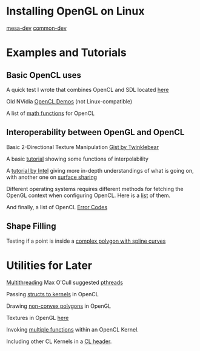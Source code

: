 # Installing OpenGL on Linux
[mesa-dev](https://superuser.com/questions/1099227/installing-opengl-in-linux)
[common-dev](https://askubuntu.com/questions/795647/how-to-install-opengl-4-0-or-4-5-for-developing)


# Examples and Tutorials
## Basic OpenCL uses
A quick test I wrote that combines OpenCL and SDL located [here](https://gist.github.com/Masteralan/5095f99b3afc7087ddb46ef8cfb20bb3)

Old NVidia [OpenCL Demos](https://developer.nvidia.com/opencl) (not Linux-compatible)

A list of [math functions](https://www.khronos.org/registry/OpenCL/specs/2.2/html/OpenCL_C.html#math-functions) for OpenCL


## Interoperability between OpenGL and OpenCL
Basic 2-Directional Texture Manipulation [Gist by Twinklebear](https://gist.github.com/Twinklebear/5393665)

A basic [tutorial](http://www.cmsoft.com.br/opencl-tutorial/openclopengl-interoperation-textures/) showing some functions of interpolability

A [tutorial by Intel](https://software.intel.com/content/www/us/en/develop/articles/opencl-and-opengl-interoperability-tutorial.html) giving more in-depth understandings of what is going on, with another one on [surface sharing](https://software.intel.com/content/www/us/en/develop/articles/sharing-surfaces-between-opencl-and-opengl-43-on-intel-processor-graphics-using-implicit.html)


Different operating systems requires different methods for fetching the OpenGL context when configuring OpenCL. Here is a [list](https://github.com/glfw/glfw/issues/104) of them.

And finally, a list of OpenCL [Error Codes](https://streamhpc.com/blog/2013-04-28/opencl-error-codes/)


## Shape Filling
Testing if a point is inside a [complex polygon with spline curves](https://alienryderflex.com/polyspline/)



# Utilities for Later
[Multithreading](https://stackoverflow.com/questions/21663555/run-two-functions-at-the-same-time)
Max O'Cull suggested [pthreads](https://randu.org/tutorials/threads/)

Passing [structs to kernels](https://stackoverflow.com/questions/52009087/passing-c-structures-to-opencl-kernel) in OpenCL

Drawing [non-convex polygons](https://stackoverflow.com/questions/25422846/how-to-force-opengl-to-draw-a-non-convex-filled-polygon) in OpenGL

Textures in OpenGL [here](https://learnopengl.com/Getting-started/Textures)

Invoking [multiple functions](https://stackoverflow.com/questions/7196552/opencl-is-it-possible-to-invoke-another-function-from-within-a-kernel) within an OpenCL Kernel.

Including other CL Kernels in a [CL header](https://stackoverflow.com/questions/30514189/how-to-include-header-correctly-in-the-opencl-kernel).